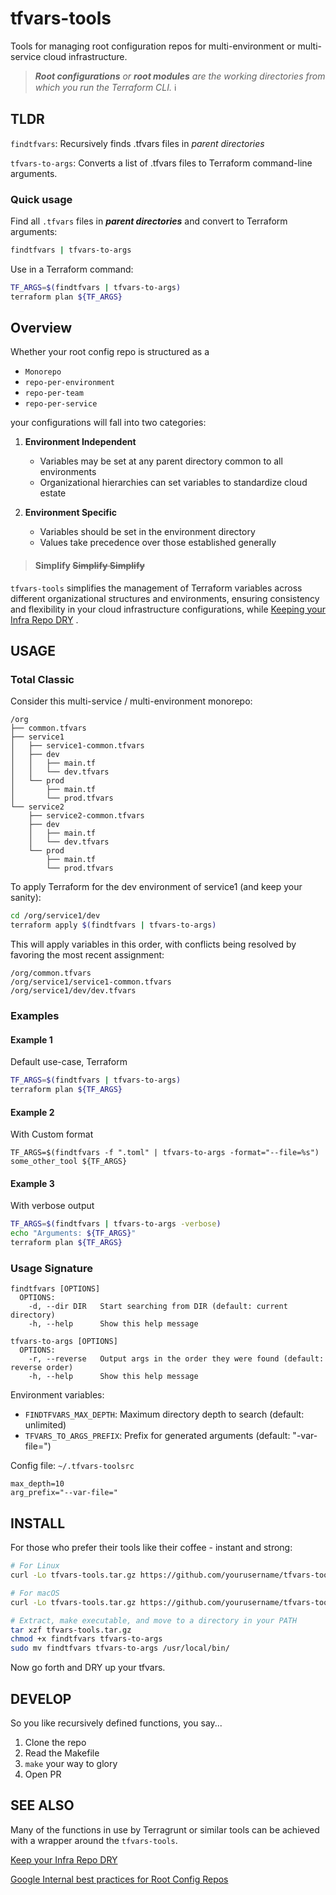 # tfvars-tools

Tools for managing root configuration repos for multi-environment or multi-service cloud infrastructure.

> _**Root configurations** or **root modules** are the working directories from which you run the Terraform CLI._ ℹ️
>
## TLDR

`findtfvars`: Recursively finds .tfvars files in _*parent directories*_

`tfvars-to-args`: Converts a list of .tfvars files to Terraform command-line arguments.

### Quick usage

Find all `.tfvars` files in **_parent directories_** and convert to Terraform arguments:
```bash
findtfvars | tfvars-to-args
```

Use in a Terraform command:

```bash
TF_ARGS=$(findtfvars | tfvars-to-args)
terraform plan ${TF_ARGS}
```
## Overview


Whether your root config repo is structured as a
- `Monorepo`
- `repo-per-environment`
- `repo-per-team`
- `repo-per-service`

your configurations will fall into two categories:

1. **Environment Independent**
   - Variables may be set at any parent directory common to all environments
   - Organizational hierarchies can set variables to standardize cloud estate

2. **Environment Specific**
   - Variables should be set in the environment directory
   - Values take precedence over those established generally

> #### Simplify ~~Simplify Simplify~~

`tfvars-tools` simplifies the management of Terraform variables across different organizational structures and environments, ensuring consistency and flexibility in your cloud infrastructure configurations, while
[Keeping your Infra Repo DRY](https://terragrunt.gruntwork.io/docs/features/keep-your-terragrunt-architecture-dry/) .

## USAGE

### Total Classic

Consider this multi-service / multi-environment monorepo:

```
/org
├── common.tfvars
├── service1
│   ├── service1-common.tfvars
│   ├── dev
│   │   ├── main.tf
│   │   └── dev.tfvars
│   └── prod
│       ├── main.tf
│       └── prod.tfvars
└── service2
    ├── service2-common.tfvars
    ├── dev
    │   ├── main.tf
    │   └── dev.tfvars
    └── prod
        ├── main.tf
        └── prod.tfvars
```

To apply Terraform for the dev environment of service1 (and keep your sanity):

```bash
cd /org/service1/dev
terraform apply $(findtfvars | tfvars-to-args)
```

This will apply variables in this order, with conflicts being resolved by favoring the most recent assignment:
```
/org/common.tfvars
/org/service1/service1-common.tfvars
/org/service1/dev/dev.tfvars
```
### Examples

#### Example 1

Default use-case, Terraform


```bash
TF_ARGS=$(findtfvars | tfvars-to-args)
terraform plan ${TF_ARGS}
```
#### Example 2
With Custom format

```
TF_ARGS=$(findtfvars -f ".toml" | tfvars-to-args -format="--file=%s")
some_other_tool ${TF_ARGS}
```

#### Example 3
With verbose output

```bash
TF_ARGS=$(findtfvars | tfvars-to-args -verbose)
echo "Arguments: ${TF_ARGS}"
terraform plan ${TF_ARGS}
```

### Usage Signature

```
findtfvars [OPTIONS]
  OPTIONS:
    -d, --dir DIR   Start searching from DIR (default: current directory)
    -h, --help      Show this help message

tfvars-to-args [OPTIONS]
  OPTIONS:
    -r, --reverse   Output args in the order they were found (default: reverse order)
    -h, --help      Show this help message
```

Environment variables:
- `FINDTFVARS_MAX_DEPTH`: Maximum directory depth to search (default: unlimited)
- `TFVARS_TO_ARGS_PREFIX`: Prefix for generated arguments (default: "-var-file=")

Config file: `~/.tfvars-toolsrc`
```
max_depth=10
arg_prefix="--var-file="
```

## INSTALL

For those who prefer their tools like their coffee - instant and strong:

```bash
# For Linux
curl -Lo tfvars-tools.tar.gz https://github.com/yourusername/tfvars-tools/releases/latest/download/tfvars-tools_Linux_x86_64.tar.gz

# For macOS
curl -Lo tfvars-tools.tar.gz https://github.com/yourusername/tfvars-tools/releases/latest/download/tfvars-tools_Darwin_x86_64.tar.gz

# Extract, make executable, and move to a directory in your PATH
tar xzf tfvars-tools.tar.gz
chmod +x findtfvars tfvars-to-args
sudo mv findtfvars tfvars-to-args /usr/local/bin/
```

Now go forth and DRY up your tfvars.

## DEVELOP

So you like recursively defined functions, you say...

1. Clone the repo
2. Read the Makefile
3. `make` your way to glory
4. Open PR

## SEE ALSO

Many of the functions in use by Terragrunt or similar tools can be achieved with a wrapper around the `tfvars-tools`.

[Keep your Infra Repo DRY](https://terragrunt.gruntwork.io/docs/features/keep-your-terragrunt-architecture-dry/)

[Google Internal best practices for Root Config Repos](https://cloud.google.com/docs/terraform/best-practices/root-modules)

